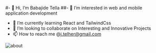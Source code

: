 #- 👋 Hi, I’m Babajide Tella
##- 👀 I’m interested in web and mobile application development
- 🌱 I’m currently learning React and TailwindCss
- 💞️ I’m looking to collaborate on Interesting and Innovative Projects
- 📫 How to reach me @j.telher@gmail.com

![about](https://github.com/aappy01/aappy01/assets/127453154/6837c333-a32d-4470-97f5-3f578e6f691c)

